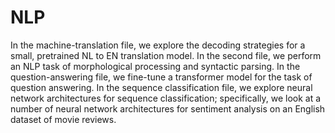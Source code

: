 # NLP

In the machine-translation file, we explore the decoding strategies for a small, pretrained NL to EN translation model. 
In the second file, we perform an NLP task of morphological processing and syntactic parsing.
In the question-answering file, we fine-tune a transformer model for the task of question answering.
In the sequence classification file, we explore neural network architectures for sequence classification; specifically, we look at a number of neural network architectures for sentiment analysis on an English dataset of movie reviews.
